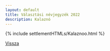 ```yaml
---
layout: default
title: Választási névjegyzék 2022
description: Kalaznó
---
```


{% include settlementHTMLs/Kalaznoo.html %}

[Vissza](../)